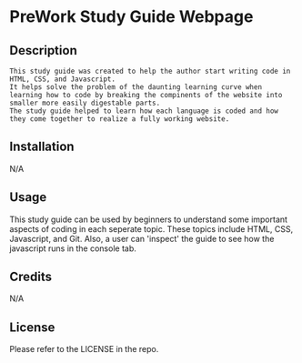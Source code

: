 # PreWork Study Guide Webpage

## Description
    This study guide was created to help the author start writing code in HTML, CSS, and Javascript.
    It helps solve the problem of the daunting learning curve when learning how to code by breaking the compinents of the website into smaller more easily digestable parts.
    The study guide helped to learn how each language is coded and how they come together to realize a fully working website.

## Installation

N/A

## Usage

This study guide can be used by beginners to understand some important aspects of coding in each seperate topic. 
These topics include HTML, CSS, Javascript, and Git.
Also, a user can 'inspect' the guide to see how the javascript runs in the console tab.

## Credits

N/A

## License

Please refer to the LICENSE in the repo. 


